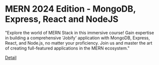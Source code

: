 # MERN 2024 Edition - MongoDB, Express, React and NodeJS

"Explore the world of MERN Stack in this immersive course! Gain expertise in building a comprehensive 'Jobify' application with MongoDB, Express, React, and Node.js, no matter your proficiency. Join us and master the art of creating full-featured applications in the MERN ecosystem." 

[Detail](https://eduitfree.com/course/mern-2024-edition-mongodb-express-react-and-nodejs)